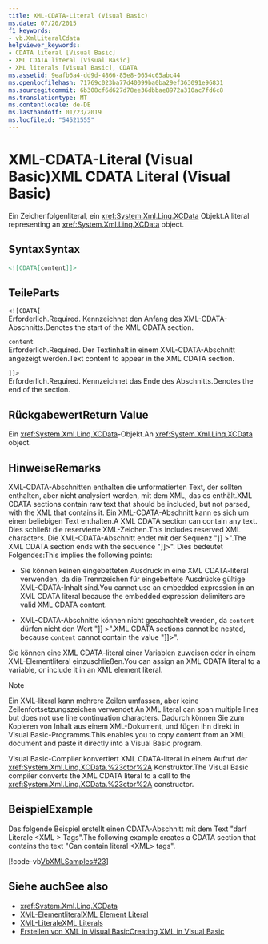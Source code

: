 ```yaml
---
title: XML-CDATA-Literal (Visual Basic)
ms.date: 07/20/2015
f1_keywords:
- vb.XmlLiteralCdata
helpviewer_keywords:
- CDATA literal [Visual Basic]
- XML CDATA literal [Visual Basic]
- XML literals [Visual Basic], CDATA
ms.assetid: 9eafb6a4-dd9d-4866-85e8-0654c65abc44
ms.openlocfilehash: 71769c023ba77d40099ba0ba29ef363091e96831
ms.sourcegitcommit: 6b308cf6d627d78ee36dbbae8972a310ac7fd6c8
ms.translationtype: MT
ms.contentlocale: de-DE
ms.lasthandoff: 01/23/2019
ms.locfileid: "54521555"
---
```

# <a name="xml-cdata-literal-visual-basic"></a><span data-ttu-id="e4c23-102">XML-CDATA-Literal (Visual Basic)</span><span class="sxs-lookup"><span data-stu-id="e4c23-102">XML CDATA Literal (Visual Basic)</span></span>
<span data-ttu-id="e4c23-103">Ein Zeichenfolgenliteral, ein <xref:System.Xml.Linq.XCData> Objekt.</span><span class="sxs-lookup"><span data-stu-id="e4c23-103">A literal representing an <xref:System.Xml.Linq.XCData> object.</span></span>  
  
## <a name="syntax"></a><span data-ttu-id="e4c23-104">Syntax</span><span class="sxs-lookup"><span data-stu-id="e4c23-104">Syntax</span></span>  
  
```xml  
<![CDATA[content]]>  
```  
  
## <a name="parts"></a><span data-ttu-id="e4c23-105">Teile</span><span class="sxs-lookup"><span data-stu-id="e4c23-105">Parts</span></span>  
 `<![CDATA[`  
 <span data-ttu-id="e4c23-106">Erforderlich.</span><span class="sxs-lookup"><span data-stu-id="e4c23-106">Required.</span></span> <span data-ttu-id="e4c23-107">Kennzeichnet den Anfang des XML-CDATA-Abschnitts.</span><span class="sxs-lookup"><span data-stu-id="e4c23-107">Denotes the start of the XML CDATA section.</span></span>  
  
 `content`  
 <span data-ttu-id="e4c23-108">Erforderlich.</span><span class="sxs-lookup"><span data-stu-id="e4c23-108">Required.</span></span> <span data-ttu-id="e4c23-109">Der Textinhalt in einem XML-CDATA-Abschnitt angezeigt werden.</span><span class="sxs-lookup"><span data-stu-id="e4c23-109">Text content to appear in the XML CDATA section.</span></span>  
  
 `]]>`  
 <span data-ttu-id="e4c23-110">Erforderlich.</span><span class="sxs-lookup"><span data-stu-id="e4c23-110">Required.</span></span> <span data-ttu-id="e4c23-111">Kennzeichnet das Ende des Abschnitts.</span><span class="sxs-lookup"><span data-stu-id="e4c23-111">Denotes the end of the section.</span></span>  
  
## <a name="return-value"></a><span data-ttu-id="e4c23-112">Rückgabewert</span><span class="sxs-lookup"><span data-stu-id="e4c23-112">Return Value</span></span>  
 <span data-ttu-id="e4c23-113">Ein <xref:System.Xml.Linq.XCData>-Objekt.</span><span class="sxs-lookup"><span data-stu-id="e4c23-113">An <xref:System.Xml.Linq.XCData> object.</span></span>  
  
## <a name="remarks"></a><span data-ttu-id="e4c23-114">Hinweise</span><span class="sxs-lookup"><span data-stu-id="e4c23-114">Remarks</span></span>  
 <span data-ttu-id="e4c23-115">XML-CDATA-Abschnitten enthalten die unformatierten Text, der sollten enthalten, aber nicht analysiert werden, mit dem XML, das es enthält.</span><span class="sxs-lookup"><span data-stu-id="e4c23-115">XML CDATA sections contain raw text that should be included, but not parsed, with the XML that contains it.</span></span> <span data-ttu-id="e4c23-116">Ein XML-CDATA-Abschnitt kann es sich um einen beliebigen Text enthalten.</span><span class="sxs-lookup"><span data-stu-id="e4c23-116">A XML CDATA section can contain any text.</span></span> <span data-ttu-id="e4c23-117">Dies schließt die reservierte XML-Zeichen.</span><span class="sxs-lookup"><span data-stu-id="e4c23-117">This includes reserved XML characters.</span></span> <span data-ttu-id="e4c23-118">Die XML-CDATA-Abschnitt endet mit der Sequenz "]] >".</span><span class="sxs-lookup"><span data-stu-id="e4c23-118">The XML CDATA section ends with the sequence "]]>".</span></span> <span data-ttu-id="e4c23-119">Dies bedeutet Folgendes:</span><span class="sxs-lookup"><span data-stu-id="e4c23-119">This implies the following points:</span></span>  
  
-   <span data-ttu-id="e4c23-120">Sie können keinen eingebetteten Ausdruck in eine XML CDATA-literal verwenden, da die Trennzeichen für eingebettete Ausdrücke gültige XML-CDATA-Inhalt sind.</span><span class="sxs-lookup"><span data-stu-id="e4c23-120">You cannot use an embedded expression in an XML CDATA literal because the embedded expression delimiters are valid XML CDATA content.</span></span>  
  
-   <span data-ttu-id="e4c23-121">XML-CDATA-Abschnitte können nicht geschachtelt werden, da `content` dürfen nicht den Wert "]] >".</span><span class="sxs-lookup"><span data-stu-id="e4c23-121">XML CDATA sections cannot be nested, because `content` cannot contain the value "]]>".</span></span>  
  
 <span data-ttu-id="e4c23-122">Sie können eine XML CDATA-literal einer Variablen zuweisen oder in einem XML-Elementliteral einzuschließen.</span><span class="sxs-lookup"><span data-stu-id="e4c23-122">You can assign an XML CDATA literal to a variable, or include it in an XML element literal.</span></span>  
  
> [!NOTE]
>  <span data-ttu-id="e4c23-123">Ein XML-literal kann mehrere Zeilen umfassen, aber keine Zeilenfortsetzungszeichen verwendet.</span><span class="sxs-lookup"><span data-stu-id="e4c23-123">An XML literal can span multiple lines but does not use line continuation characters.</span></span> <span data-ttu-id="e4c23-124">Dadurch können Sie zum Kopieren von Inhalt aus einem XML-Dokument, und fügen ihn direkt in Visual Basic-Programms.</span><span class="sxs-lookup"><span data-stu-id="e4c23-124">This enables you to copy content from an XML document and paste it directly into a Visual Basic program.</span></span>  
  
 <span data-ttu-id="e4c23-125">Visual Basic-Compiler konvertiert XML CDATA-literal in einem Aufruf der <xref:System.Xml.Linq.XCData.%23ctor%2A> Konstruktor.</span><span class="sxs-lookup"><span data-stu-id="e4c23-125">The Visual Basic compiler converts the XML CDATA literal to a call to the <xref:System.Xml.Linq.XCData.%23ctor%2A> constructor.</span></span>  
  
## <a name="example"></a><span data-ttu-id="e4c23-126">Beispiel</span><span class="sxs-lookup"><span data-stu-id="e4c23-126">Example</span></span>  
 <span data-ttu-id="e4c23-127">Das folgende Beispiel erstellt einen CDATA-Abschnitt mit dem Text "darf Literale \<XML > Tags".</span><span class="sxs-lookup"><span data-stu-id="e4c23-127">The following example creates a CDATA section that contains the text "Can contain literal \<XML> tags".</span></span>  
  
 [!code-vb[VbXMLSamples#23](../../../visual-basic/language-reference/operators/codesnippet/VisualBasic/xml-cdata-literal_1.vb)]  
  
## <a name="see-also"></a><span data-ttu-id="e4c23-128">Siehe auch</span><span class="sxs-lookup"><span data-stu-id="e4c23-128">See also</span></span>
- <xref:System.Xml.Linq.XCData>
- [<span data-ttu-id="e4c23-129">XML-Elementliteral</span><span class="sxs-lookup"><span data-stu-id="e4c23-129">XML Element Literal</span></span>](../../../visual-basic/language-reference/xml-literals/xml-element-literal.md)
- [<span data-ttu-id="e4c23-130">XML-Literale</span><span class="sxs-lookup"><span data-stu-id="e4c23-130">XML Literals</span></span>](../../../visual-basic/language-reference/xml-literals/index.md)
- [<span data-ttu-id="e4c23-131">Erstellen von XML in Visual Basic</span><span class="sxs-lookup"><span data-stu-id="e4c23-131">Creating XML in Visual Basic</span></span>](../../../visual-basic/programming-guide/language-features/xml/creating-xml.md)
